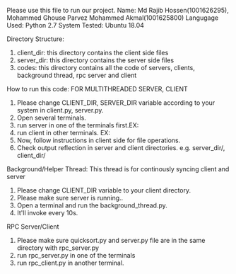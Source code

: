 Please use this file to run our project.
Name: Md Rajib Hossen(1001626295), Mohammed Ghouse Parvez Mohammed Akmal(1001625800)
Langugage Used: Python 2.7
System Tested: Ubuntu 18.04

Directory Structure:
1. client_dir: this directory contains the client side files
2. server_dir: this directory contains the server side files
3. codes: this directory contains all the code of servers, clients, background thread, rpc server and client

How to run this code:
FOR MULTITHREADED SERVER, CLIENT
1. Please change CLIENT_DIR, SERVER_DIR variable according to your system in client.py, server.py.
2. Open several terminals.
3. run server in one of the terminals first.EX: <python server.py>
4. run client in other terminals. EX: <python client.py>
5. Now, follow instructions in client side for file operations.
6. Check output reflection in server and client directories. e.g. server_dir/, client_dir/

Background/Helper Thread:
This thread is for continously syncing client and server
1. Please change CLIENT_DIR variable to your client directory.
2. Please make sure server is running..
3. Open a terminal and run the background_thread.py. <python background_thread.py>
4. It'll invoke every 10s.

RPC Server/Client
1. Please make sure quicksort.py and server.py file are in the same directory with rpc_server.py
2. run rpc_server.py in one of the terminals
3. run rpc_client.py in another terminal.


